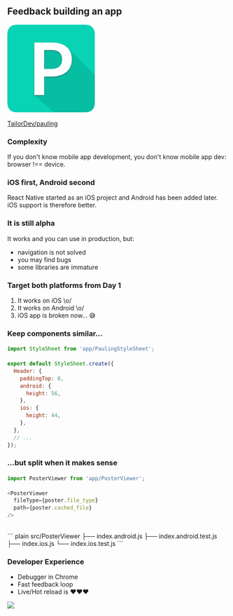 ## Feedback building an app

<img src="assets/images/pauling.png" style="height: 200px">

[TailorDev/pauling](https://github.com/TailorDev/pauling)


### Complexity

If you don't know mobile app development, you don't know mobile app dev: browser
!== device.


### iOS first, Android second

React Native started as an iOS project and Android has been added later. iOS
support is therefore better.


### It is still alpha

It works and you can use in production, but:

- navigation is not solved
- you may find bugs
- some libraries are immature


### Target both platforms from Day 1

1. It works on iOS \o/
2. It works on Android \o/
3. iOS app is broken now... 😅


### Keep components similar...

``` js
import StyleSheet from 'app/PaulingStyleSheet';

export default StyleSheet.create({
  Header: {
    paddingTop: 0,
    android: {
      height: 56,
    },
    ios: {
      height: 44,
    },
  },
  // ...
});
```


### ...but split when it makes sense

``` js
import PosterViewer from 'app/PosterViewer';

<PosterViewer
  fileType={poster.file_type}
  path={poster.cached_file}
/>
```

<br>
``` plain
src/PosterViewer
├── index.android.js
├── index.android.test.js
├── index.ios.js
└── index.ios.test.js
```


### Developer Experience

- Debugger in Chrome
- Fast feedback loop
- Live/Hot reload is ❤️❤️❤️


![](assets/images/hot-reload.gif)
